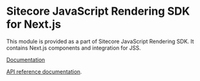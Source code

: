 # Sitecore JavaScript Rendering SDK for Next.js

This module is provided as a part of Sitecore JavaScript Rendering SDK. It contains Next.js components and integration for JSS.


[Documentation](https://doc.sitecore.com/xp/en/developers/hd/201/sitecore-headless-development/sitecore-javascript-rendering-sdk--jss--for-next-js.html)

[API reference documentation](/ref-docs/sitecore-jss-nextjs/).